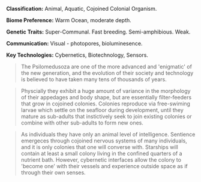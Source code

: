 
**Classification:** Animal, Aquatic, Cojoined Colonial Organism.

**Biome Preference:** Warm Ocean, moderate depth.

**Genetic Traits:** Super-Communal. Fast breeding. Semi-amphibious. Weak.

**Communication:** Visual - photopores, bioluminesence.

**Key Technologies:** Cybernetics, Biotechnology, Sensors.


> The Psilomedusoza are one of the more advanced and 'enigmatic' of the new generation, and the evolution of their society and technology is believed to have taken many tens of thousands of years. 

> Physcially they exhibit a huge amount of variance in the morphology of their appedages and body shape, but are essentially filter-feeders that grow in cojoined colonies. Colonies reproduce via free-swiming larvae which settle on the seafloor during development, until they mature as sub-adults that instictively seek to join existing colonies or combine with other sub-adults to form new ones.

> As individuals they have only an animal level of intelligence. Sentience emergeces through cojoined nervous systems of many individuals, and it is only colonies that one will converse with. Starships will contain at least a small colony living in the confined quarters of a nutrient bath. However, cybernetic interfaces allow the colony to 'become one' with their vessels and experience outside space as if through their own senses.

